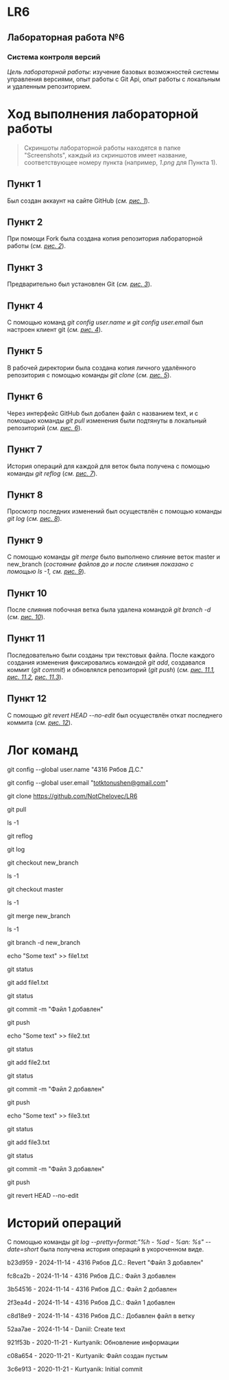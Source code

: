 # LR6
## __Лабораторная работа №6__
### __Система контроля версий__
_Цель лабораторной работы_: изучение базовых возможностей системы управления версиями, опыт работы с Git Api, опыт работы с локальным и удаленным репозиторием.

# Ход выполнения лабораторной работы
> Скриншоты лабораторной работы находятся в папке "Screenshots", каждый из скриншотов имеет название, соответствующее номеру пункта (например, _1.png_ для Пункта 1).
## Пункт 1
Был создан аккаунт на сайте GitHub (_см. [рис. 1](https://github.com/NotChelovec/LR6/blob/master/Screenshots/1.png)_).
## Пункт 2
При помощи Fork была создана копия репозитория лабораторной работы (_см. [рис. 2](https://github.com/NotChelovec/LR6/blob/master/Screenshots/2.png)_).
## Пункт 3
Предварительно был установлен Git (_см. [рис. 3](https://github.com/NotChelovec/LR6/blob/master/Screenshots/3.png)_).
## Пункт 4
С помощью команд _git config user.name_ и _git config user.email_ был настроен клиент git (_см. [рис. 4](https://github.com/NotChelovec/LR6/blob/master/Screenshots/4.png)_).
## Пункт 5
В рабочей директории была создана копия личного удалённого репозитория с помощью команды _git clone_ (_см. [рис. 5](https://github.com/NotChelovec/LR6/blob/master/Screenshots/5.png)_).
## Пункт 6
Через интерфейс GitHub был добален файл с названием text, и с помощью команды _git pull_ изменения были подтянуты в локальный репозиторий (_см. [рис. 6](https://github.com/NotChelovec/LR6/blob/master/Screenshots/6.png)_).
## Пункт 7
История операций для каждой для веток была получена с помощью команды _git reflog_ (_см. [рис. 7](https://github.com/NotChelovec/LR6/blob/master/Screenshots/7.png)_).
## Пункт 8
Просмотр последних изменений был осуществлён с помощью команды _git log_ (_см. [рис. 8](https://github.com/NotChelovec/LR6/blob/master/Screenshots/8.png)_).
## Пункт 9
С помощью команды _git merge_ было выполнено слияние веток master и new_branch (_состояние файлов до и после слияния показано с помощью ls -1, см. [рис. 9](https://github.com/NotChelovec/LR6/blob/master/Screenshots/9.png)_).
## Пункт 10
После слияния побочная ветка была удалена командой _git branch -d_ (_см. [рис. 10](https://github.com/NotChelovec/LR6/blob/master/Screenshots/10.png)_).
## Пункт 11
Последовательно были созданы три текстовых файла. После каждого создания изменения фиксировались командой _git add_, создавался коммит (_git commit_) и обновлялся репозиторий (_git push_) (_см. [рис. 11.1](https://github.com/NotChelovec/LR6/blob/master/Screenshots/11.1.png), [рис. 11.2](https://github.com/NotChelovec/LR6/blob/master/Screenshots/11.2.png), [рис. 11.3](https://github.com/NotChelovec/LR6/blob/master/Screenshots/11.3.png)_).
## Пункт 12
С помощью _git revert HEAD --no-edit_ был осуществлён откат последнего коммита (_см. [рис. 12](https://github.com/NotChelovec/LR6/blob/master/Screenshots/12.png)_).

# Лог команд
git config --global user.name "4316 Рябов Д.С."

git config --global user.email "totktonushen@gmail.com"

git clone https://github.com/NotChelovec/LR6

git pull

ls -1

git reflog

git log

git checkout new_branch

ls -1

git checkout master

ls -1

git merge new_branch

ls -1

git branch -d new_branch

echo "Some text" >> file1.txt

git status

git add file1.txt

git status

git commit -m "Файл 1 добавлен"

git push

echo "Some text" >> file2.txt

git status 

git add file2.txt

git status

git commit -m "Файл 2 добавлен"

git push

echo "Some text" >> file3.txt

git status

git add file3.txt

git status

git commit -m "Файл 3 добавлен"

git push

git revert HEAD --no-edit

# Историй операций
С помощью команды _git log --pretty=format:"%h - %ad - %an: %s" --date=short_ была получена история операций в укороченном виде.

b23d959 - 2024-11-14 - 4316 Рябов Д.С.: Revert "Файл 3 добавлен"

fc8ca2b - 2024-11-14 - 4316 Рябов Д.С.: Файл 3 добавлен

3b54516 - 2024-11-14 - 4316 Рябов Д.С.: Файл 2 добавлен

2f3ea4d - 2024-11-14 - 4316 Рябов Д.С.: Файл 1 добавлен

c8d18e9 - 2024-11-14 - 4316 Рябов Д.С.: Добавлен файл в ветку

52aa7ae - 2024-11-14 - Daniil: Create text

921f53b - 2020-11-21 - Kurtyanik: Обновление информации

c08a654 - 2020-11-21 - Kurtyanik: Файл создан пустым

3c6e913 - 2020-11-21 - Kurtyanik: Initial commit
